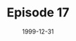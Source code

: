 ---
layout: podcast
title: Episode 17 
number: 17
subtitle: 
summary: 
date: 1999-12-31
location: https://dl.dropboxusercontent.com/s/gqhtul4ydtzqqpu/watir_podcast_17.mp3?dl=0
size: 
duration: 
---